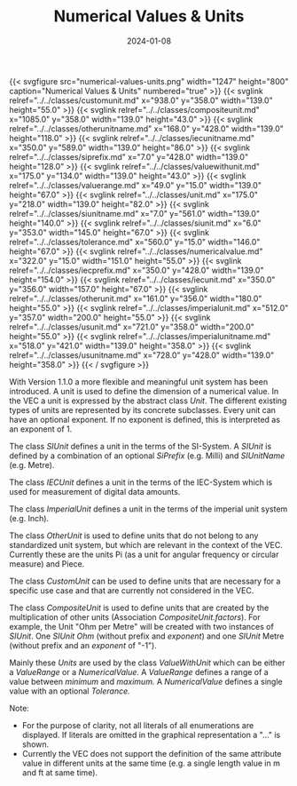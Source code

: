 ﻿---
title: Numerical Values & Units
toc: false
type: specs
layout: diagram
date: "2024-01-08"
draft: false
specification: VEC
version: 2.1.0
documentType: "Recommendation"
elementType: Diagram
classes:
  - CustomUnit
  - CompositeUnit
  - OtherUnitName
  - IECUnitName
  - SiPrefix
  - ValueWithUnit
  - ValueRange
  - Unit
  - SiUnitName
  - SIUnit
  - Tolerance
  - NumericalValue
  - IECPrefix
  - IECUnit
  - OtherUnit
  - ImperialUnit
  - USUnit
  - ImperialUnitName
  - USUnitName
menu:
  VEC-2.1.0:    
    parent: basic-datatypes
    identifier: basic-datatypes/numerical-values-units
    weight: 1002002 

# Prev/next pager order (if `docs_section_pager` enabled in `params.toml`)
weight: 1002002
---
{{< svgfigure src="numerical-values-units.png" width="1247" height="800" caption="Numerical Values & Units" numbered="true" >}}
  {{< svglink relref="../../classes/customunit.md" x="938.0" y="358.0" width="139.0" height="55.0" >}}
  {{< svglink relref="../../classes/compositeunit.md" x="1085.0" y="358.0" width="139.0" height="43.0" >}}
  {{< svglink relref="../../classes/otherunitname.md" x="168.0" y="428.0" width="139.0" height="118.0" >}}
  {{< svglink relref="../../classes/iecunitname.md" x="350.0" y="589.0" width="139.0" height="86.0" >}}
  {{< svglink relref="../../classes/siprefix.md" x="7.0" y="428.0" width="139.0" height="128.0" >}}
  {{< svglink relref="../../classes/valuewithunit.md" x="175.0" y="134.0" width="139.0" height="43.0" >}}
  {{< svglink relref="../../classes/valuerange.md" x="49.0" y="15.0" width="139.0" height="67.0" >}}
  {{< svglink relref="../../classes/unit.md" x="175.0" y="218.0" width="139.0" height="82.0" >}}
  {{< svglink relref="../../classes/siunitname.md" x="7.0" y="561.0" width="139.0" height="140.0" >}}
  {{< svglink relref="../../classes/siunit.md" x="6.0" y="353.0" width="145.0" height="67.0" >}}
  {{< svglink relref="../../classes/tolerance.md" x="560.0" y="15.0" width="146.0" height="67.0" >}}
  {{< svglink relref="../../classes/numericalvalue.md" x="322.0" y="15.0" width="151.0" height="55.0" >}}
  {{< svglink relref="../../classes/iecprefix.md" x="350.0" y="428.0" width="139.0" height="154.0" >}}
  {{< svglink relref="../../classes/iecunit.md" x="350.0" y="356.0" width="157.0" height="67.0" >}}
  {{< svglink relref="../../classes/otherunit.md" x="161.0" y="356.0" width="180.0" height="55.0" >}}
  {{< svglink relref="../../classes/imperialunit.md" x="512.0" y="357.0" width="200.0" height="55.0" >}}
  {{< svglink relref="../../classes/usunit.md" x="721.0" y="358.0" width="200.0" height="55.0" >}}
  {{< svglink relref="../../classes/imperialunitname.md" x="518.0" y="421.0" width="139.0" height="358.0" >}}
  {{< svglink relref="../../classes/usunitname.md" x="728.0" y="428.0" width="139.0" height="358.0" >}}
{{< / svgfigure >}}
<p> With Version 1.1.0 a more flexible and meaningful unit system has been introduced. A unit is used to define the dimension of a numerical value. In the VEC a unit is expressed by the abstract class <i>Unit</i>. The different existing types of units are represented by its concrete subclasses. Every unit can have an optional exponent. If no exponent is defined, this is interpreted as an exponent of 1.      </p>      <p> The class <i>SIUnit</i> defines a unit in the terms of the SI-System. A <i>SIUnit</i> is defined by a combination of an optional <i>SiPrefix</i> (e.g. Milli) and <i>SIUnitName</i> (e.g. Metre).      </p>      <p> The class <i>IECUnit</i> defines a unit in the terms of the IEC-System which is used for measurement of digital data amounts.      </p>      <p> The class <i>ImperialUnit</i> defines a unit in the terms of the imperial unit system (e.g. Inch).      </p>      <p> The class <i>OtherUnit</i> is used to define units that do not belong to any standardized unit system, but which are relevant in the context of the VEC. Currently these are the units Pi (as a unit for angular frequency or circular measure) and Piece.      </p>      <p> The class <i>CustomUnit</i> can be used to define units that are necessary for a specific use case and that are currently not considered in the VEC.      </p>      <p> The class <i>CompositeUnit</i> is used to define units that are created by the multiplication of other units (Association <i>CompositeUnit.factors</i>). For example, the Unit &quot;Ohm per Metre&quot; will be created with two instances of <i>SIUnit</i>. One <i>SIUnit</i> <i>Ohm</i> (without prefix and <i>exponent</i>)&#160;and one <i>SIUnit</i> Metre (without prefix and an <i>exponent</i> of &quot;-1&quot;).      </p>      <p> Mainly these <i>Units</i> are used by the class <i>ValueWithUnit</i> which can be either a <i>ValueRange</i> or a <i>NumericalValue</i>. A <i>ValueRange</i> defines a range of a value between <i>minimum</i> and <i>maximum.</i> A <i>NumericalValue </i>defines a single value with an optional <i>Tolerance.</i>      </p>      <p> Note:      </p>      <ul>       <li> For the purpose of clarity, not all literals of all enumerations are displayed. If literals are omitted in the graphical representation a &quot;...&quot; is shown.        </li>       <li> Currently the VEC&#160;does not support the definition of the same attribute value in different units at the same time (e.g. a single length value in m and ft at same time).        </li>     </ul>
